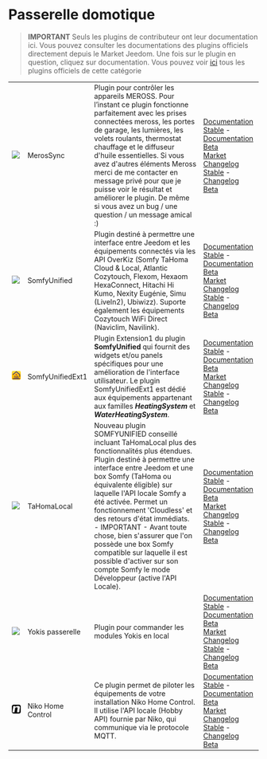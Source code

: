 
# Passerelle domotique


>**IMPORTANT**
>Seuls les plugins de contributeur ont leur documentation ici. Vous pouvez consulter les documentations des plugins officiels directement depuis le Market Jeedom. Une fois sur le plugin en question, cliquez sur documentation.
>Vous pouvez voir [ici](https://market.jeedom.com/index.php?v=d&p=market&type=plugin&categorie=home+automation+protocol) tous les plugins officiels de cette catégorie


| | | | |
|--- | --- | --- | ---|
|<img src="MerosSync/MerosSync_icon.png" class="pluginLogo" width="100" />|MerosSync|Plugin pour contrôler les appareils MEROSS. Pour l’instant ce plugin fonctionne parfaitement avec les prises connectées meross, les portes de garage, les lumières, les volets roulants, thermostat chauffage et le diffuseur d'huile essentielles. Si vous avez d'autres éléments Meross merci de me contacter en message privé pour que je puisse voir le résultat et améliorer le plugin. De même si vous avez un bug / une question / un message amical :)|[Documentation Stable](https://github.com/impulsio/MerosSync/blob/main/docs/fr_FR/index.md) - [Documentation Beta](https://github.com/impulsio/MerosSync/blob/main/docs/fr_FR/index.md)<br/>[Market](https://market.jeedom.com/index.php?v=d&p=market_display&id=4329)<br/>[Changelog Stable](https://github.com/impulsio/MerosSync/blob/main/docs/fr_FR/changelog.md) - [Changelog Beta](https://github.com/impulsio/MerosSync/blob/main/docs/fr_FR/changelog.md)|
|<img src="SomfyUnified/SomfyUnified_icon.png" class="pluginLogo" width="100" />|SomfyUnified|Plugin destiné à permettre une interface entre Jeedom et les équipements connectés via les API OverKiz (Somfy TaHoma Cloud & Local, Atlantic Cozytouch, Flexom, Hexaom HexaConnect, Hitachi Hi Kumo, Nexity Eugénie, Simu (LiveIn2), Ubiwizz). Suporte également les équipements Cozytouch WiFi Direct (Naviclim, Navilink).|[Documentation Stable](https://eridani78.github.io/SomfyUnified-Doc/fr_FR/) - [Documentation Beta](https://eridani78.github.io/SomfyUnified-Doc/fr_FR/)<br/>[Market](https://market.jeedom.com/index.php?v=d&p=market_display&id=4505)<br/>[Changelog Stable](https://eridani78.github.io/SomfyUnified-Doc/fr_FR/changelog) - [Changelog Beta](https://eridani78.github.io/SomfyUnified-Doc/fr_FR/changelog)|
|<img src="SomfyUnifiedExt1/SomfyUnifiedExt1_icon.png" class="pluginLogo" width="100" />|SomfyUnifiedExt1|Plugin Extension1 du plugin **SomfyUnified** qui fournit des widgets et/ou panels spécifiques pour une amélioration de l'interface utilisateur. Le plugin SomfyUnifiedExt1 est dédié aux équipements appartenant aux familles ***HeatingSystem*** et ***WaterHeatingSystem***.|[Documentation Stable](https://eridani78.github.io/SomfyUnified-Doc/fr_FR/) - [Documentation Beta](https://eridani78.github.io/SomfyUnified-Doc/fr_FR/)<br/>[Market](https://market.jeedom.com/index.php?v=d&p=market_display&id=4559)<br/>[Changelog Stable](https://eridani78.github.io/SomfyUnified-Doc/fr_FR/changelog) - [Changelog Beta](https://eridani78.github.io/SomfyUnified-Doc/fr_FR/changelog)|
|<img src="TaHomaLocal/TaHomaLocal_icon.png" class="pluginLogo" width="100" />|TaHomaLocal|Nouveau plugin SOMFYUNIFIED conseillé incluant TaHomaLocal plus des fonctionnalités plus étendues. Plugin destiné à permettre une interface entre Jeedom et une box Somfy (TaHoma ou équivalente éligible) sur laquelle l'API locale Somfy a été activée. Permet un fonctionnement 'Cloudless' et des retours d'état immédiats.<br> - IMPORTANT - Avant toute chose, bien s'assurer que l'on possède une box Somfy compatible sur laquelle il est possible d'activer sur son compte Somfy le mode Développeur (active l'API Locale).|[Documentation Stable](https://eridani78.github.io/TaHomaLocal-Doc/fr_FR/) - [Documentation Beta](https://eridani78.github.io/TaHomaLocal-Doc/fr_FR/)<br/>[Market](https://market.jeedom.com/index.php?v=d&p=market_display&id=4445)<br/>[Changelog Stable](https://eridani78.github.io/TaHomaLocal-Doc/fr_FR/changelog) - [Changelog Beta](https://eridani78.github.io/TaHomaLocal-Doc/fr_FR/changelog)|
|<img src="Yokis/Yokis_icon.png" class="pluginLogo" width="100" />|Yokis passerelle|Plugin pour commander les modules Yokis en local|[Documentation Stable](https://nwailly.github.io/Yokis_DOCS/docs/fr_FR/Index) - [Documentation Beta](https://nwailly.github.io/Yokis_DOCS/docs/fr_FR/Indexbeta)<br/>[Market](https://market.jeedom.com/index.php?v=d&p=market_display&id=4248)<br/>[Changelog Stable](https://nwailly.github.io/Yokis_DOCS/docs/fr_FR/changelog) - [Changelog Beta](https://nwailly.github.io/Yokis_DOCS/docs/fr_FR/changelogbeta)|
|<img src="nhc/nhc_icon.png" class="pluginLogo" width="100" />|Niko Home Control|Ce plugin permet de piloter les équipements de votre installation Niko Home Control. Il utilise l'API locale (Hobby API) fournie par Niko, qui communique via le protocole MQTT.|[Documentation Stable](https://github.com/smn-btn/jeedom_nikoHomeControl/blob/main/docs/fr_FR/index.md) - [Documentation Beta](https://github.com/smn-btn/jeedom_nikoHomeControl/blob/main/docs/fr_FR/index.md)<br/>[Market](https://market.jeedom.com/index.php?v=d&p=market_display&id=4585)<br/>[Changelog Stable](https://github.com/smn-btn/jeedom_nikoHomeControl/blob/main/docs/fr_FR/changelog.md) - [Changelog Beta](https://github.com/smn-btn/jeedom_nikoHomeControl/blob/main/docs/fr_FR/changelog_beta.md)|

